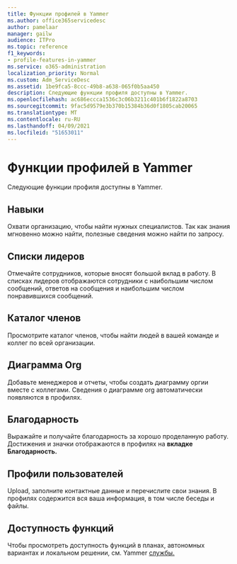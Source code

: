 ```yaml
---
title: Функции профилей в Yammer
ms.author: office365servicedesc
author: pamelaar
manager: gailw
audience: ITPro
ms.topic: reference
f1_keywords:
- profile-features-in-yammer
ms.service: o365-administration
localization_priority: Normal
ms.custom: Adm_ServiceDesc
ms.assetid: 1be9fca5-8ccc-49b8-a638-065f0b5aa450
description: Следующие функции профиля доступны в Yammer.
ms.openlocfilehash: ac686eccca1536c3c06b3211c401b6f1822a8703
ms.sourcegitcommit: 9fac5d9579e3b370b15384b36d0f1805cab20065
ms.translationtype: MT
ms.contentlocale: ru-RU
ms.lasthandoff: 04/09/2021
ms.locfileid: "51653011"
---
```

# <a name="profile-features-in-yammer"></a>Функции профилей в Yammer

Следующие функции профиля доступны в Yammer.
 
## <a name="expertise"></a>Навыки

Охвати организацию, чтобы найти нужных специалистов. Так как знания мгновенно можно найти, полезные сведения можно найти по запросу.

## <a name="leaderboards"></a>Списки лидеров

Отмечайте сотрудников, которые вносят большой вклад в работу. В списках лидеров отображаются сотрудники с наибольшим числом сообщений, ответов на сообщения и наибольшим числом понравившихся сообщений.

## <a name="member-directory"></a>Каталог членов

Просмотрите каталог членов, чтобы найти людей в вашей команде и коллег по всей организации.
  
## <a name="org-chart"></a>Диаграмма Org

Добавьте менеджеров и отчеты, чтобы создать диаграмму оргии вместе с коллегами. Сведения о диаграмме org автоматически появляются в профилях.
  
## <a name="praise"></a>Благодарность

Выражайте и получайте благодарность за хорошо проделанную работу. Достижения и значки отображаются в профилях на **вкладке Благодарность.**
 
## <a name="user-profiles"></a>Профили пользователей

Upload, заполните контактные данные и перечислите свои знания. В профилях содержится вся ваша информация, в том числе беседы и файлы.
  
## <a name="feature-availability"></a>Доступность функций

Чтобы просмотреть доступность функций в планах, автономных вариантах и локальном решении, см. Yammer [службы.](yammer-service-description.md)
  

